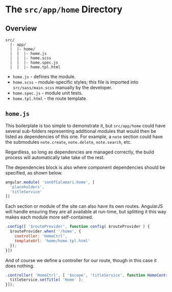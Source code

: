 # The `src/app/home` Directory

## Overview

```
src/
  |- app/
  |  |- home/
  |  |  |- home.js
  |  |  |- home.scss
  |  |  |- home.spec.js
  |  |  |- home.tpl.html
```

- `home.js` - defines the module.
- `home.scss` - module-specific styles; this file is imported into
  `src/sass/main.scss` manually by the developer.
- `home.spec.js` - module unit tests.
- `home.tpl.html` - the route template.

## `home.js`

This boilerplate is too simple to demonstrate it, but `src/app/home` could have
several sub-folders representing additional modules that would then be listed
as dependencies of this one.  For example, a `note` section could have the
submodules `note.create`, `note.delete`, `note.search`, etc.

Regardless, so long as dependencies are managed correctly, the build process
will automatically take take of the rest.

The dependencies block is also where component dependencies should be
specified, as shown below.

```js
angular.module( 'sonOfCalamari.home', [
  'placeholders',
  'titleService'
])
```

Each section or module of the site can also have its own routes. AngularJS will
handle ensuring they are all available at run-time, but splitting it this way
makes each module more self-contained.

```js
.config([ '$routeProvider', function config( $routeProvider ) {
  $routeProvider.when( '/home', {
    controller: 'HomeCtrl',
    templateUrl: 'home/home.tpl.html'
  });
}])
```

And of course we define a controller for our route, though in this case it does
nothing.

```js
.controller( 'HomeCtrl', [ '$scope', 'titleService', function HomeController( $scope, titleService ) {
  titleService.setTitle( 'Home' );
}]);
```
